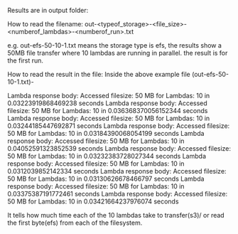 Results are in output folder:

How to read the filename:
out-<typeof_storage>-<file_size>-<numberof_lambdas>-<numberof_run>.txt

e.g. out-efs-50-10-1.txt means the storage type is efs, the results show a 50MB file transfer where 10 lambdas are running in parallel. the result is for the first run. 

How to read the result in the file:
Inside the above example file (out-efs-50-10-1.txt)- 

Lambda response body: Accessed filesize: 50 MB for Lambdas: 10 in 0.03223919868469238 seconds
Lambda response body: Accessed filesize: 50 MB for Lambdas: 10 in 0.036368370056152344 seconds
Lambda response body: Accessed filesize: 50 MB for Lambdas: 10 in 0.03244185447692871 seconds
Lambda response body: Accessed filesize: 50 MB for Lambdas: 10 in 0.03184390068054199 seconds
Lambda response body: Accessed filesize: 50 MB for Lambdas: 10 in 0.04052591323852539 seconds
Lambda response body: Accessed filesize: 50 MB for Lambdas: 10 in 0.03232383728027344 seconds
Lambda response body: Accessed filesize: 50 MB for Lambdas: 10 in 0.0312039852142334 seconds
Lambda response body: Accessed filesize: 50 MB for Lambdas: 10 in 0.03130626678466797 seconds
Lambda response body: Accessed filesize: 50 MB for Lambdas: 10 in 0.03375387191772461 seconds
Lambda response body: Accessed filesize: 50 MB for Lambdas: 10 in 0.03421664237976074 seconds

It tells how much time each of the 10 lambdas take to transfer(s3)/ or read the first byte(efs) from each of the filesystem.
